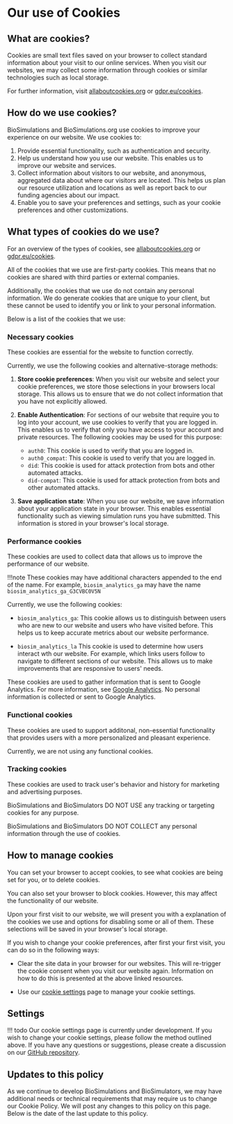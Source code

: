 # Our use of Cookies

## What are cookies? 

Cookies are small text files saved on your browser to collect standard information about your visit to our online services. When you visit our websites, we may collect some information through cookies or similar technologies such as local storage.

For further information, visit [allaboutcookies.org](https://allaboutcookies.org) or [gdpr.eu/cookies](https://gdpr.eu/cookies).

## How do we use cookies?

BioSimulations and BioSimulations.org use cookies to improve your experience on our website. We use cookies to:

1. Provide essential functionality, such as authentication and security.
1. Help us understand how you use our website. This enables us to improve our website and services.
1. Collect information about visitors to our website, and anonymous, aggregated data about where our visitors are located. This helps us plan our resource utilization and locations as well as report back to our funding agencies about our impact.
1. Enable you to save your preferences and settings, such as your cookie preferences and other customizations.

## What types of cookies do we use?

For an overview of the types of cookies, see [allaboutcookies.org](https://allaboutcookies.org) or [gdpr.eu/cookies](https://gdr.eu/cookies).

All of the cookies that we use are first-party cookies. This means that no cookies are shared with third parties or external companies. 

Additionally, the cookies that we use do not contain any personal information. We do generate cookies that are unique to your client, but these cannot be used to identify you or link to your personal information.

Below is a list of the cookies that we use: 

### Necessary cookies
These cookies are essential for the website to function correctly. 

Currently, we use the following cookies and alternative-storage methods:

1. **Store cookie preferences**: When you visit our website and select your cookie preferences, we store those selections in your browsers local storage. This allows us to ensure that we do not collect information that you have not explicitly allowed.

2. **Enable Authentication**: For sections of our website that require you to log into your account, we use cookies to verify that you are logged in. This enables us to verify that only you have access to your account and private resources. The following cookies may be used for this purpose:
    - ```auth0```: This cookie is used to verify that you are logged in.
    - ```auth0_compat```: This cookie is used to verify that you are logged in.
    - ```did```: This cookie is used for attack protection from bots and other automated attacks.
    - ```did-compat```: This cookie is used for attack protection from bots and other automated attacks.

3. **Save application state**: When you use our website, we save information about your application state in your browser. This enables essential functionality such as viewing simulation runs you have submitted. This information is stored in your browser's local storage.



### Performance cookies

These cookies are used to collect data that allows us to improve the performance of our website.

!!!note
    These cookies may have additional characters appended to the end of the name. For example, ```biosim_analytics_ga``` may have the name ```biosim_analytics_ga_G3CVBC0V5N```

Currently, we use the following cookies:

- ```biosim_analytics_ga```: This cookie allows us to distinguish between users who are new to our website and users who have visited before. This helps us to keep accurate metrics about our website performance.

- ```biosim_analytics_la``` This cookie is used to determine how users interact wth our website. For example, which links users follow to navigate to different sections of our website. This allows us to make improvements that are responsive to users' needs.

These cookies are used to gather information that is sent to Google Analytics. For more information, see [Google Analytics](https://developers.google.com/analytics/devguides/collection/gtagjs/cookie-usage). No personal information is collected or sent to Google Analytics.

### Functional cookies

These cookies are used to support additonal, non-essential functionality that provides users with a more personalized and pleasant experience.

Currently, we are not using any functional cookies.

### Tracking cookies
These cookies are used to track user's behavior and history for marketing and advertising purposes.

BioSimulations and BioSimulators DO NOT USE any tracking or targeting cookies for any purpose. 

BioSimulations and BioSimulators DO NOT COLLECT any personal information through the use of cookies.

## How to manage cookies

You can set your browser to accept cookies, to see what cookies are being set for you, or to delete cookies.

You can also set your browser to block cookies. However, this may affect the functionality of our website.

Upon your first visit to our website, we will present you with a explanation of the cookies we use and options for disabling some or all of them. These selections will be saved in your browser's local storage.

If you wish to change your cookie preferences, after first your first visit, you can do so in the following ways:

- Clear the site data in your browser for our websites. This will re-trigger the cookie consent when you visit our website again. Information on how to do this is presented at the above linked resources.


- Use our [cookie settings](/about/cookies#settings) page to manage your cookie settings.

## Settings

!!! todo
    Our cookie settings page is currently under development. If you wish to change your cookie settings, please follow the method outlined above. If you have any questions or suggestions, please create a discussion on our [GitHub repository](https://github.com/biosimulations/biosimulations/discussions).


## Updates to this policy

As we continue to develop BioSimulations and BioSimulators, we may have additional needs or technical requirements that may require us to change our Cookie Policy. We will post any changes to this policy on this page. Below is the date of the last update to this policy.